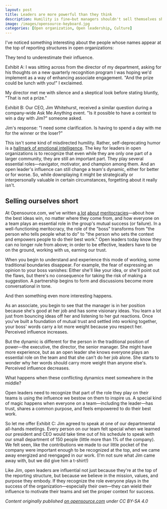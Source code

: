 ```yaml
---
layout: post
title: Leaders are more powerful than they think
description: Humility is fine—but managers shouldn't sell themselves short.
image: /images/opensource-keyboard.jpg
categories: [Open organization, Open leadership, Culture]
---
```


I've noticed something interesting about the people whose names appear at the top of reporting structures in open organizations:

They tend to underestimate their influence.

Exhibit A: I was sitting across from the director of my department, asking for his thoughts on a new quarterly recognition program I was hoping we'd implement as a way of enhancing associate engagement. "And the prize could be lunch with you!" I exclaimed.

My director met me with silence and a skeptical look before stating bluntly, "That is not a prize."

Exhibit B: Our CEO, Jim Whitehurst, received a similar question during a company-wide Ask Me Anything event. "Is it possible to have a contest to win a day with Jim?" someone asked.

Jim's response: "I need some clarification. Is having to spend a day with me for the winner or the loser?"

This isn't some kind of misdirected humility. Rather, self-deprecating humor is a [hallmark of emotional intelligence](https://hbr.org/2004/01/what-makes-a-leader). The key for leaders in open organizations is to recognize that even while they are only one part of a larger community, they are still an important part. They play several essential roles—navigator, motivator, and champion among them. And an open leader's influence can still change a team's dynamic, either for better or for worse. So, while downplaying it might be strategically or interpersonally valuable in certain circumstances, forgetting about it really isn't.

## Selling ourselves short

At Opensource.com, we've written [a lot](https://opensource.com/search/apachesolr_search/meritocracy) [about](https://opensource.com/open-organization/16/8/how-make-meritocracy-work) [meritocracies](https://opensource.com/open-organization/16/6/presenting-framework-meritocracy)—about how the best ideas win, no matter where they come from, and how everyone on a team plays an essential role in the group's mutual success (or failure). In a well-functioning meritocracy, the role of the "boss" transforms from "the person who tells people what to do" to "the person who sets the context and empowers people to do their best work." Open leaders today know they can no longer rule from above; in order to be effective, leaders have to be on the ground, working with us, earning our trust.

When you begin to understand and experience this mode of working, some traditional boundaries disappear. For example, the fear of expressing an opinion to your boss vanishes: Either she'll like your idea, or she'll point out the flaws, but there's no consequence for taking the risk of making a suggestion. A partnership begins to form and discussions become more conversational in tone.

And then something even more interesting happens.

As an associate, you begin to see that the manager is in her position because she's good at her job and has some visionary ideas. You learn a lot just from bouncing ideas off her and listening to her gut reactions. Once you've built a foundation of mutual trust and settled into working together, your boss' words carry a lot more weight because you respect her. Perceived influence increases.

But the dynamic is different for the person in the traditional position of power—the executive, the director, the senior manager. She might have more experience, but as an open leader she knows everyone plays an essential role on the team and that she can't do her job alone. She starts to wonder why her words should carry more weight than anyone else's. Perceived influence decreases.

What happens when these conflicting dynamics meet somewhere in the middle?

Open leaders need to recognize that part of the role they play on their teams is using the influence we bestow on them to inspire us. A special kind of magic happens when everyone on a team—including the leader—has trust, shares a common purpose, and feels empowered to do their best work.

So let me offer Exhibit C: Jim agreed to speak at one of our departmental all-hands meetings. Every person on our team felt special when we learned our president and CEO would take time out of his schedule to speak with our small department of 150 people (little more than 1% of the company). We felt seen, like the contributions we made to our little pocket of the company were important enough to be recognized at the top, and we came away energized and reengaged in our work. (I'm not sure what Jim came away with, but we did give him a t-shirt!)

Like Jim, open leaders are influential not just because they're at the top of the reporting structure, but because we believe in the mission, values, and purpose they embody. If they recognize the role everyone plays in the success of the organization—especially their own—they can wield their influence to motivate their teams and set the proper context for success.

_Content originally published [on opensource.com](https://opensource.com/open-organization/17/6/open-leaders-are-more-powerful-they-think) under CC BY-SA 4.0_
